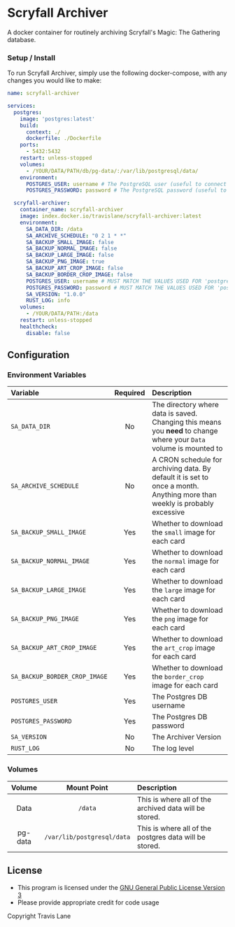 # Scryfall Archiver

A docker container for routinely archiving Scryfall's Magic: The Gathering database.


### Setup / Install
To run Scryfall Archiver, simply use the following docker-compose, with any changes you would like to make:
```yaml
name: scryfall-archiver

services:
  postgres:
    image: 'postgres:latest'
    build:
      context: ./
      dockerfile: ./Dockerfile
    ports:
      - 5432:5432
    restart: unless-stopped
    volumes:
      - /YOUR/DATA/PATH/db/pg-data/:/var/lib/postgresql/data/
    environment:
      POSTGRES_USER: username # The PostgreSQL user (useful to connect to the database)
      POSTGRES_PASSWORD: password # The PostgreSQL password (useful to connect to the database)

  scryfall-archiver:
    container_name: scryfall-archiver
    image: index.docker.io/travislane/scryfall-archiver:latest
    environment:
      SA_DATA_DIR: /data
      SA_ARCHIVE_SCHEDULE: "0 2 1 * *"
      SA_BACKUP_SMALL_IMAGE: false
      SA_BACKUP_NORMAL_IMAGE: false
      SA_BACKUP_LARGE_IMAGE: false
      SA_BACKUP_PNG_IMAGE: true
      SA_BACKUP_ART_CROP_IMAGE: false
      SA_BACKUP_BORDER_CROP_IMAGE: false
      POSTGRES_USER: username # MUST MATCH THE VALUES USED FOR 'postgres'
      POSTGRES_PASSWORD: password # MUST MATCH THE VALUES USED FOR 'postgres'
      SA_VERSION: "1.0.0"
      RUST_LOG: info
    volumes:
      - /YOUR/DATA/PATH:/data
    restart: unless-stopped
    healthcheck:
      disable: false
```


## Configuration

### Environment Variables

| Variable                        | Required | Description |
| :------------------------------ | :------: | :---------- |
|  `SA_DATA_DIR`                  |   No     | The directory where data is saved. Changing this means you **need** to change where your `Data` volume is mounted to |
|  `SA_ARCHIVE_SCHEDULE`          |   No     | A CRON schedule for archiving data. By default it is set to once a month. Anything more than weekly is probably excessive |
|  `SA_BACKUP_SMALL_IMAGE`        |   Yes    | Whether to download the `small` image for each card |
|  `SA_BACKUP_NORMAL_IMAGE`       |   Yes    | Whether to download the `normal` image for each card |
|  `SA_BACKUP_LARGE_IMAGE`        |   Yes    | Whether to download the `large` image for each card |
|  `SA_BACKUP_PNG_IMAGE`          |   Yes    | Whether to download the `png` image for each card |
|  `SA_BACKUP_ART_CROP_IMAGE`     |   Yes    | Whether to download the `art_crop` image for each card |
|  `SA_BACKUP_BORDER_CROP_IMAGE`  |   Yes    | Whether to download the `border_crop` image for each card |
|  `POSTGRES_USER`                |   Yes    | The Postgres DB username |
|  `POSTGRES_PASSWORD`            |   Yes    | The Postgres DB password |
|  `SA_VERSION`                   |   No     | The Archiver Version |
|  `RUST_LOG`                     |   No     | The log level |

### Volumes

|  Volume  | Mount Point                    | Description            |
|:-------: | :----------------------------: | :--------------------- |
|   Data   |   `/data`                      | This is where all of the archived data will be stored. |
|  pg-data |   `/var/lib/postgresql/data`   | This is where all of the postgres data will be stored. |


## License
 - This program is licensed under the [GNU General Public License Version 3](https://www.gnu.org/licenses/#GPL)
 - Please provide appropriate credit for code usage

Copyright Travis Lane